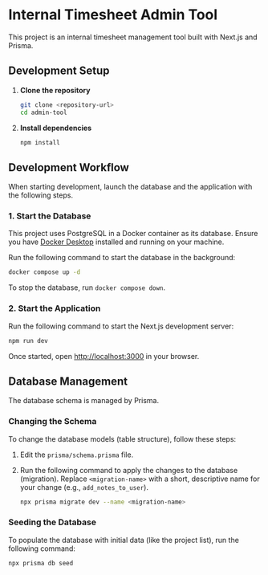 # Internal Timesheet Admin Tool

This project is an internal timesheet management tool built with Next.js and Prisma.

## Development Setup

1. **Clone the repository**
   ```bash
   git clone <repository-url>
   cd admin-tool
   ```

2. **Install dependencies**
   ```bash
   npm install
   ```

## Development Workflow

When starting development, launch the database and the application with the following steps.

### 1. Start the Database

This project uses PostgreSQL in a Docker container as its database.
Ensure you have [Docker Desktop](https://www.docker.com/products/docker-desktop/) installed and running on your machine.

Run the following command to start the database in the background:

```bash
docker compose up -d
```

To stop the database, run `docker compose down`.

### 2. Start the Application

Run the following command to start the Next.js development server:

```bash
npm run dev
```

Once started, open [http://localhost:3000](http://localhost:3000) in your browser.

## Database Management

The database schema is managed by Prisma.

### Changing the Schema

To change the database models (table structure), follow these steps:

1. Edit the `prisma/schema.prisma` file.

2. Run the following command to apply the changes to the database (migration). Replace `<migration-name>` with a short, descriptive name for your change (e.g., `add_notes_to_user`).

   ```bash
   npx prisma migrate dev --name <migration-name>
   ```

### Seeding the Database

To populate the database with initial data (like the project list), run the following command:

```bash
npx prisma db seed
```
